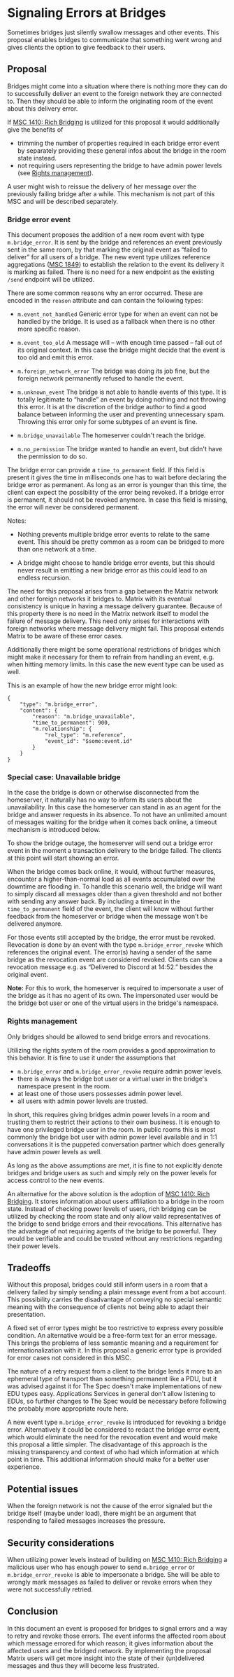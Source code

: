 # Signaling Errors at Bridges

Sometimes bridges just silently swallow messages and other events. This proposal
enables bridges to communicate that something went wrong and gives clients the
option to give feedback to their users.

## Proposal

Bridges might come into a situation where there is nothing more they can do to
successfully deliver an event to the foreign network they are connected to. Then
they should be able to inform the originating room of the event about this
delivery error.

If [MSC 1410: Rich
Bridging](https://github.com/matrix-org/matrix-doc/issues/1410) is utilized for
this proposal it would additionally give the benefits of

- trimming the number of properties required in each bridge error event by
  separately providing these general infos about the bridge in the room state instead.
- not requiring users representing the bridge to have admin power levels
  (see [Rights management](#rights-management)).

A user might wish to reissue the delivery of her message over the previously
failing bridge after a while. This mechanism is not part of this MSC and will be
described separately.

### Bridge error event

This document proposes the addition of a new room event with type
`m.bridge_error`. It is sent by the bridge and references an event previously
sent in the same room, by that marking the original event as “failed to deliver”
for all users of a bridge. The new event type utilizes reference aggregations
([MSC
1849](https://github.com/matrix-org/matrix-doc/blob/matthew/msc1849/proposals/1849-aggregations.md#relation-types))
to establish the relation to the event its delivery it is marking as failed.
There is no need for a new endpoint as the existing `/send` endpoint will be
utilized.

There are some common reasons why an error occurred. These are encoded in the
`reason` attribute and can contain the following types:

* `m.event_not_handled` Generic error type for when an event can not be handled
  by the bridge. It is used as a fallback when there is no other more specific
  reason.

* `m.event_too_old` A message will – with enough time passed – fall out of its
  original context. In this case the bridge might decide that the event is too
  old and emit this error.

* `m.foreign_network_error` The bridge was doing its job fine, but the foreign
  network permanently refused to handle the event.

* `m.unknown_event` The bridge is not able to handle events of this type. It is
  totally legitimate to “handle” an event by doing nothing and not throwing this
  error. It is at the discretion of the bridge author to find a good balance
  between informing the user and preventing unnecessary spam. Throwing this
  error only for some subtypes of an event is fine.

* `m.bridge_unavailable` The homeserver couldn't reach the bridge.

* `m.no_permission` The bridge wanted to handle an event, but didn't have the
  permission to do so.

The bridge error can provide a `time_to_permanent` field. If this field is
present it gives the time in milliseconds one has to wait before declaring the
bridge error as permanent. As long as an error is younger than this time, the
client can expect the possibility of the error being revoked. If a bridge error
is permanent, it should not be revoked anymore. In case this field is missing,
the error will never be considered permanent.

Notes:

- Nothing prevents multiple bridge error events to relate to the same event.
  This should be pretty common as a room can be bridged to more than one network
  at a time.

- A bridge might choose to handle bridge error events, but this should never
  result in emitting a new bridge error as this could lead to an endless
  recursion.

The need for this proposal arises from a gap between the Matrix network and
other foreign networks it bridges to. Matrix with its eventual consistency is
unique in having a message delivery guarantee. Because of this property there is
no need in the Matrix network itself to model the failure of message delivery.
This need only arises for interactions with foreign networks where message
delivery might fail. This proposal extends Matrix to be aware of these error
cases.

Additionally there might be some operational restrictions of bridges which might
make it necessary for them to refrain from handling an event, e.g. when hitting
memory limits. In this case the new event type can be used as well.

This is an example of how the new bridge error might look:

```
{
    "type": "m.bridge_error",
    "content": {
        "reason": "m.bridge_unavailable",
        "time_to_permanent": 900,
        "m.relationship": {
            "rel_type": "m.reference",
            "event_id": "$some:event.id"
        }
    }
}
```

### Special case: Unavailable bridge

In the case the bridge is down or otherwise disconnected from the homeserver, it
naturally has no way to inform its users about the unavailability. In this case
the homeserver can stand in as an agent for the bridge and answer requests in
its absence. To not have an unlimited amount of messages waiting for the bridge
when it comes back online, a timeout mechanism is introduced below.

To show the bridge outage, the homeserver will send out a bridge error event in
the moment a transaction delivery to the bridge failed. The clients at this
point will start showing an error.

When the bridge comes back online, it would, without further measures, encounter
a higher-than-normal load as all events accumulated over the downtime are
flooding in. To handle this scenario well, the bridge will want to simply
discard all messages older than a given threshold and not bother with sending
any answer back. By including a timeout in the `time_to_permanent` field of the
event, the client will know without further feedback from the homeserver or
bridge when the message won't be delivered anymore.

For those events still accepted by the bridge, the error must be revoked.
Revocation is done by an event with the type `m.bridge_error_revoke` which
references the original event. The error(s) having a sender of the same bridge
as the revocation event are considered revoked. Clients can show a revocation
message e.g. as “Delivered to Discord at 14:52.” besides the original event.

**Note:** For this to work, the homeserver is required to impersonate a user of
the bridge as it has no agent of its own. The impersonated user would be the
bridge bot user or one of the virtual users in the bridge's namespace.

### Rights management

Only bridges should be allowed to send bridge errors and revocations.

Utilizing the rights system of the room provides a good approximation to this
behavior. It is fine to use it under the assumptions that

- `m.bridge_error` and `m.bridge_error_revoke` require admin power levels.
- there is always the bridge bot user or a virtual user in the bridge's
  namespace present in the room.
- at least one of those users possesses admin power level.
- all users with admin power levels are trusted.

In short, this requires giving bridges admin power levels in a room and trusting
them to restrict their actions to their own business. It is enough to have one
privileged bridge user in the room. In public rooms this is most commonly the
bridge bot user with admin power level available and in 1:1 conversations it is
the puppeted conversation partner which does generally have admin power levels
as well.

As long as the above assumptions are met, it is fine to not explicitly denote
bridges and bridge users as such and simply rely on the power levels for access
control to the new events.

An alternative for the above solution is the adoption of [MSC 1410: Rich
Bridging](https://github.com/matrix-org/matrix-doc/issues/1410). It stores
information about users affiliation to a bridge in the room state. Instead of
checking power levels of users, rich bridging can be utilized by checking the
room state and only allow valid representatives of the bridge to send bridge
errors and their revocations. This alternative has the advantage of not
requiring agents of the bridge to be powerful. They would be verifiable and
could be trusted without any restrictions regarding their power levels.

## Tradeoffs

Without this proposal, bridges could still inform users in a room that a
delivery failed by simply sending a plain message event from a bot account. This
possibility carries the disadvantage of conveying no special semantic meaning
with the consequence of clients not being able to adapt their presentation.

A fixed set of error types might be too restrictive to express every possible
condition. An alternative would be a free-form text for an error message. This
brings the problems of less semantic meaning and a requirement for
internationalization with it. In this proposal a generic error type is provided
for error cases not considered in this MSC.

The nature of a retry request from a client to the bridge lends it more to an
ephemeral type of transport than something permanent like a PDU, but it was
advised against it for The Spec doesn't make implementations of new EDU types
easy. Applications Services in general don't allow listening to EDUs, so further
changes to The Spec would be necessary before following the probably more
appropriate route here.

A new event type `m.bridge_error_revoke` is introduced for revoking a bridge
error. Alternatively it could be considered to redact the bridge error event,
which would eliminate the need for the revocation event and would make this
proposal a little simpler. The disadvantage of this approach is the missing
transparency and context of who had which information at which point in time.
This additional information should make for a better user experience.

## Potential issues

When the foreign network is not the cause of the error signaled but the bridge
itself (maybe under load), there might be an argument that responding to failed
messages increases the pressure.

## Security considerations

When utilizing power levels instead of building on [MSC 1410: Rich
Bridging](https://github.com/matrix-org/matrix-doc/issues/1410) a malicious user
who has enough power to send `m.bridge_error` or `m.bridge_error_revoke` is able
to impersonate a bridge. She will be able to wrongly mark messages as failed to
deliver or revoke errors when they were not successfully retried.

## Conclusion

In this document an event is proposed for bridges to signal errors and a way to
retry and revoke those errors. The event informs the affected room about which
message errored for which reason; it gives information about the affected users
and the bridged network. By implementing the proposal Matrix users will get more
insight into the state of their (un)delivered messages and thus they will become
less frustrated.
